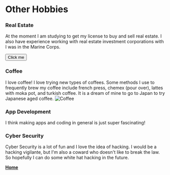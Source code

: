 # Other Hobbies

### Real Estate
At the moment I am studying to get my license to buy and sell real estate. I also have experience working with real estate investment corporations with I was in the Marine Corps. 
<div id=scriptImage>
 </div>
<button onclick="myFunction()">Click me</button>

<script>
 var imageURL = "https://images.adsttc.com/media/images/5e1d/02c3/3312/fd58/9c00/06e9/large_jpg/NewHouse_SA_Photo_01.jpg"
 var alternate = "house"
 
 function myFunction() = document.getElementById("scriptImage").InnerHTML = "<img src= imageURL alt= alternate"
    </script>
  
### Coffee
I love coffee! I love trying new types of coffees. Some methods I use to frequently brew my coffee include french press, chemex (pour over), lattes with moka pot, and turkish coffee. It is a dream of mine to go to Japan to try Japanese aged coffee. 
<img src="https://upload.wikimedia.org/wikipedia/commons/4/45/A_small_cup_of_coffee.JPG" alt="Coffee">

### App Development
I think making apps and coding in general is just super fascinating!

### Cyber Security
Cyber Security is a lot of fun and I love the idea of hacking. I would be a hacking vigilante, but I'm also a coward who doesn't like to break the law. So hopefully I can do some white hat hacking in the future. 

**[Home](README.md "Go to homepage")**
